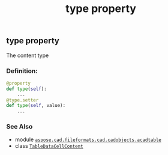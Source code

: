 ﻿---
title: type property
second_title: Aspose.CAD for Python via .NET API References
description: 
type: docs
weight: 120
url: /python-net/aspose.cad.fileformats.cad.cadobjects.acadtable/tabledatacellcontent/type/
is_root: false
---

## type property


The content type
### Definition:
```python
@property
def type(self):
    ...
@type.setter
def type(self, value):
    ...
```

### See Also
* module [`aspose.cad.fileformats.cad.cadobjects.acadtable`](../../)
* class [`TableDataCellContent`](/cad/python-net/aspose.cad.fileformats.cad.cadobjects.acadtable/tabledatacellcontent)
